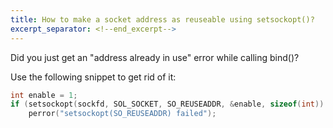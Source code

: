 ```yaml
---
title: How to make a socket address as reuseable using setsockopt()? 
excerpt_separator: <!--end_excerpt-->
---
```


Did you just get an "address already in use" error while calling bind()?

Use the following snippet to get rid of it:

```C
int enable = 1;
if (setsockopt(sockfd, SOL_SOCKET, SO_REUSEADDR, &enable, sizeof(int)) < 0)
    perror("setsockopt(SO_REUSEADDR) failed");
```
<!--end_excerpt-->
